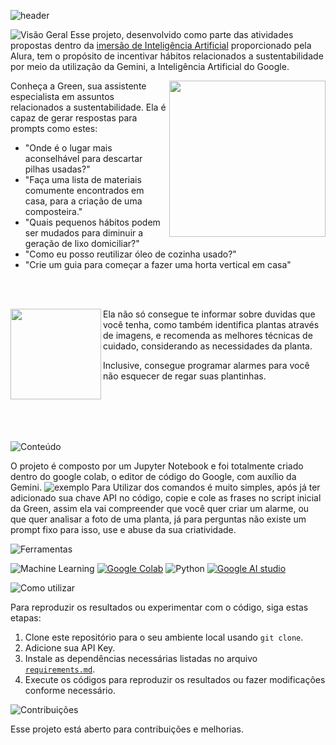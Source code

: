 ![header](https://github.com/Thamine-sumaya/Projeto-APoIar/assets/160533319/da201775-33be-4d96-a35e-ae1784d8f8fe)

![Visão Geral](https://github.com/Thamine-sumaya/Projeto-APoIar/assets/160533319/cd19e88a-9630-4d4f-8cbe-baf5fd7aa56b)
Esse projeto, desenvolvido como parte das atividades propostas dentro da [imersão de Inteligência Artificial](https://github.com/Thamine-sumaya/Alura-Artificial-Intelligence/tree/main) proporcionado pela Alura, tem o propósito de incentivar hábitos relacionados a sustentabilidade por meio da utilização da Gemini, a Inteligência Artificial do Google. 
<div >
  <a >
   <img src="https://github.com/Thamine-sumaya/Projeto-APoIar/assets/160533319/822a821d-16d6-4d5e-9dfa-ba2895155aa6" width="250" align = "right" >
</a>
  <p align = "left"> Conheça a Green, sua assistente especialista em assuntos relacionados a sustentabilidade. Ela é capaz de gerar respostas para prompts como estes: </p>
  <ul>
    <li>"Onde é o lugar mais aconselhável para descartar pilhas usadas?"</li>
    <li>"Faça uma lista de materiais comumente encontrados em casa, para a criação de uma composteira."</li>
    <li>"Quais pequenos hábitos podem ser mudados para diminuir a geração de lixo domiciliar?"</li>
    <li>"Como eu posso reutilizar óleo de cozinha usado?"</li>
    <li>"Crie um guia para começar a fazer uma horta vertical em casa"</li>
  </ul>
</div>
<br>
<br>

<div >
  <a >
   <img src="https://github.com/Thamine-sumaya/Projeto-APoIar/assets/160533319/822ef50f-926f-4aaa-9df7-e166f206ff28" width="145" align = "left" >
</a>
  <p align = "left" text-align = "center" >Ela não só consegue te informar sobre duvidas que você tenha, como também identifica plantas através de imagens, e recomenda as melhores técnicas de cuidado, considerando as necessidades da planta. </p>
  <p> Inclusive, consegue programar alarmes para você não esquecer de regar suas plantinhas.</p>
</div>
<br>
<br>
<br>
<br>

![Conteúdo](https://github.com/Thamine-sumaya/Projeto-APoIar/assets/160533319/e8dbf21b-323a-4eb0-98fa-ff5c6604c41a)

O projeto é composto por um Jupyter Notebook e foi totalmente criado dentro do google colab, o editor de código do Google, com auxílio da Gemini.
![exemplo](https://github.com/Thamine-sumaya/Projeto-Sustentar/assets/160533319/272d25fb-a831-4ab6-8b5c-f959a6fff05c)
Para Utilizar dos comandos é muito simples, após já ter adicionado sua chave API no código, copie e cole as frases no script inicial da Green, assim ela vai compreender que você quer criar um alarme, ou que quer analisar a foto de uma planta, já para perguntas não existe um prompt fixo para isso, use e abuse da sua criatividade.


![Ferramentas](https://github.com/Thamine-sumaya/Projeto-APoIar/assets/160533319/7e3ac53d-73bc-4abe-85e1-f9bca58e23ef)

![Machine Learning](https://img.shields.io/badge/Gemini-000000?style=for-the-badge&logo=googlebard&logoColor=8DF121)
[![Google Colab](https://img.shields.io/badge/Colab-4796E4?style=for-the-badge&logo=googlecolab&color=000000)](https://colab.google)
![Python](https://img.shields.io/badge/python-000000?style=for-the-badge&logo=python&logoColor=8DF121)
[![Google AI studio](https://img.shields.io/badge/studio-000000?style=for-the-badge&logo=google&logoColor=8DF121)](https://aistudio.google.com/app/prompts/new_chat)

![Como utilizar](https://github.com/Thamine-sumaya/Projeto-APoIar/assets/160533319/a56ed6d5-c084-469c-b4ab-1a0290be1744)

Para reproduzir os resultados ou experimentar com o código, siga estas etapas:

1. Clone este repositório para o seu ambiente local usando `git clone`.
2. Adicione sua API Key.
3. Instale as dependências necessárias listadas no arquivo [`requirements.md`](https://github.com/Thamine-sumaya/Projeto-Sustentar/blob/main/requirements.md).
4. Execute os códigos para reproduzir os resultados ou fazer modificações conforme necessário.

![Contribuições](https://github.com/Thamine-sumaya/Projeto-APoIar/assets/160533319/992fbed8-fbcf-430b-b6be-c737cd0da21f)

Esse projeto está aberto para contribuições e melhorias.
